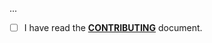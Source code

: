 <!--- Provide a general summary of your changes in the Title above -->

...

- [ ] I have read the **[CONTRIBUTING](https://github.com/parceltrap/driver-auspost/blob/main/.github/CONTRIBUTING.md)** document.
